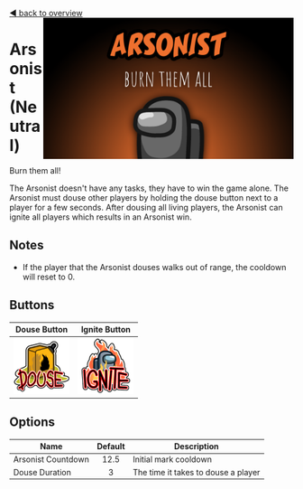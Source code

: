 [:arrow_backward: back to overview](https://github.com/laicosvk/theepicroles#roles "back to overview")
<img align="right" height="250" src="Arsonist.png"/>

# Arsonist (Neutral)
Burn them all!

The Arsonist doesn't have any tasks, they have to win the game alone.
The Arsonist must douse other players by holding the douse button next to a player for a few seconds.
After dousing all living players, the Arsonist can ignite all players which results in an Arsonist win.

## Notes
- If the player that the Arsonist douses walks out of range, the cooldown will reset to 0.

## Buttons
| Douse Button | Ignite Button |
| :------------: | :------------: |
|<img width="100" height="100" src="../../TheEpicRoles/Resources/DouseButton.png"/>|<img width="100" height="100" src="../../TheEpicRoles/Resources/IgniteButton.png"/>|

## Options
| Name | Default | Description |
| --- | :---: | --- |
| Arsonist Countdown | 12.5 | Initial mark cooldown |
| Douse Duration | 3 | The time it takes to douse a player |